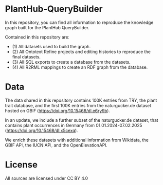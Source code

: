 # PlantHub-QueryBuilder

In this repository, you can find all information to reproduce the knowledge graph built for the PlantHub QueryBuilder. 

Contained in this repository are:

- (1) All datasets used to build the graph. 
- (2) All Ontotext Refine projects and editing histories to reproduce the final datasets.
- (3) All SQL exports to create a database from the datasets.
- (4) All R2RML mappings to create an RDF graph from the database.

# Data

The data shared in this repository contains 100K entries from TRY, the plant trait database, and the first 100K entries from the naturgucker.de dataset hosted on GBIF (https://doi.org/10.15468/dl.e6ry9b).

In an update, we include a further subset of the naturgucker.de dataset, that contains plant occurrences in Germany from 01.01.2024-07.02.2025 (https://doi.org/10.15468/dl.x5cexq).

We enrich these datasets with additional information from Wikidata, the GBIF API, the IUCN API, and the OpenElevationAPI.

# License

All sources are licensed under CC BY 4.0

